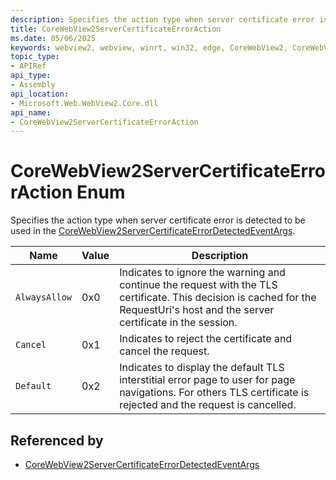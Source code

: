 ```yaml
---
description: Specifies the action type when server certificate error is detected to be used in the CoreWebView2ServerCertificateErrorDetectedEventArgs.
title: CoreWebView2ServerCertificateErrorAction
ms.date: 05/06/2025
keywords: webview2, webview, winrt, win32, edge, CoreWebView2, CoreWebView2Controller, browser control, edge html, CoreWebView2ServerCertificateErrorAction
topic_type:
- APIRef
api_type:
- Assembly
api_location:
- Microsoft.Web.WebView2.Core.dll
api_name:
- CoreWebView2ServerCertificateErrorAction
---
```


# CoreWebView2ServerCertificateErrorAction Enum

Specifies the action type when server certificate error is detected to be used in the [CoreWebView2ServerCertificateErrorDetectedEventArgs](corewebview2servercertificateerrordetectedeventargs.md).

| Name |  Value | Description |
|--|--|--|
|`AlwaysAllow` | 0x0  |  Indicates to ignore the warning and continue the request with the TLS certificate. This decision is cached for the RequestUri's host and the server certificate in the session.|
|`Cancel` | 0x1  |  Indicates to reject the certificate and cancel the request.|
|`Default` | 0x2  |  Indicates to display the default TLS interstitial error page to user for page navigations. For others TLS certificate is rejected and the request is cancelled.|


## Referenced by

- [CoreWebView2ServerCertificateErrorDetectedEventArgs](corewebview2servercertificateerrordetectedeventargs.md)
